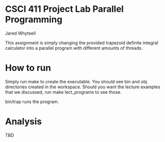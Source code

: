 # CSCI 411 Project Lab Parallel Programming

Jared Whytsell

This assignment is simply changing the provided trapezoid definite integral calculator into a parallel program with different amounts of threads.

# How to run
Simply run make to create the executable. You should see bin and obj directories created in the workspace. Should you want the lecture examples that we discussed, run make lect_programs to see those.

bin/trap runs the program.

# Analysis

TBD
